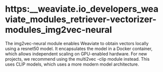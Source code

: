 # https:\_\_weaviate.io_developers_weaviate_modules_retriever-vectorizer-modules_img2vec-neural

The img2vec-neural module enables Weaviate to obtain vectors locally using a resnet50 model. It encapsulates the model in a Docker container, which allows independent scaling on GPU-enabled hardware. For new projects, we recommend using the multi2vec -clip module instead. This uses CLIP models, which uses a more modern model architecture.
